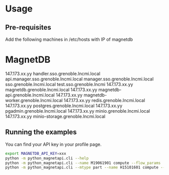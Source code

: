 # Usage

## Pre-requisites

Add the following machines in /etc/hosts with IP of magnetdb

# MagnetDB
147.173.xx.yy handler.sso.grenoble.lncmi.local api.manager.sso.grenoble.lncmi.local manager.sso.grenoble.lncmi.local sso.grenoble.lncmi.local test.sso.grenoble.lncmi
147.173.xx.yy magnetdb.grenoble.lncmi.local
147.173.xx.yy magnetdb-api.grenoble.lncmi.local
147.173.xx.yy magnetdb-worker.grenoble.lncmi.local
147.173.xx.yy redis.grenoble.lncmi.local
147.173.xx.yy postgres.grenoble.lncmi.local
147.173.xx.yy pgadmin.grenoble.lncmi.local
147.173.xx.yy minio.grenoble.lncmi.local
147.173.xx.yy minio-storage.grenoble.lncmi.local


## Running the examples

You can find your API key in your profile page.

```bash
export MAGNETDB_API_KEY=xxx
python -m python_magnetapi.cli --help
python -m python_magnetapi.cli --name M19061901 compute --flow_params
python -m python_magnetapi.cli --mtype part --name H15101601 compute --hoop_stress
```

